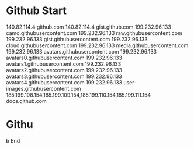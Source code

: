 # Github Start
140.82.114.4 github.com
140.82.114.4 gist.github.com
199.232.96.133 camo.githubusercontent.com
199.232.96.133 raw.githubusercontent.com
199.232.96.133 gist.githubusercontent.com
199.232.96.133 cloud.githubusercontent.com
199.232.96.133 media.githubusercontent.com
199.232.96.133 avatars.githubusercontent.com
199.232.96.133 avatars0.githubusercontent.com
199.232.96.133 avatars1.githubusercontent.com
199.232.96.133 avatars2.githubusercontent.com
199.232.96.133 avatars3.githubusercontent.com
199.232.96.133 avatars4.githubusercontent.com
199.232.96.133 user-images.githubusercontent.com
185.199.108.154,185.199.109.154,185.199.110.154,185.199.111.154 docs.github.com

# Githu
b End